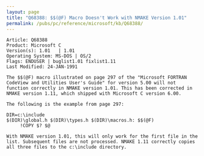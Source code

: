 ```yaml
---
layout: page
title: "Q68388: $$(@F) Macro Doesn't Work with NMAKE Version 1.01"
permalink: /pubs/pc/reference/microsoft/kb/Q68388/
---
```


	Article: Q68388
	Product: Microsoft C
	Version(s): 1.01   | 1.01
	Operating System: MS-DOS | OS/2
	Flags: ENDUSER | buglist1.01 fixlist1.11
	Last Modified: 24-JAN-1991
	
	The $$(@F) macro illustrated on page 297 of the "Microsoft FORTRAN
	CodeView and Utilities User's Guide" for version 5.00 will not
	function correctly in NMAKE version 1.01. This has been corrected in
	NMAKE version 1.11, which shipped with Microsoft C version 6.00.
	
	The following is the example from page 297:
	
	DIR=c:\include
	$(DIR)\global.h $(DIR)\types.h $(DIR)\macros.h: $$(@F)
	     !COPY $? $@
	
	With NMAKE version 1.01, this will only work for the first file in the
	list. Subsequent files are not processed. NMAKE 1.11 correctly copies
	all three files to the c:\include directory.
